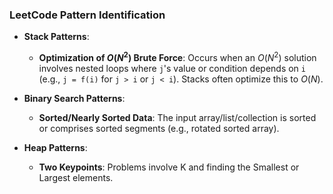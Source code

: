 
### LeetCode Pattern Identification

* **Stack Patterns**:
    * **Optimization of $O(N^2)$ Brute Force**: Occurs when an $O(N^2)$ solution involves nested loops where `j`'s value or condition depends on `i` (e.g., `j = f(i)` for `j > i` or `j < i`). Stacks often optimize this to $O(N)$.

* **Binary Search Patterns**:
    * **Sorted/Nearly Sorted Data**: The input array/list/collection is sorted or comprises sorted segments (e.g., rotated sorted array).

* **Heap Patterns**:
    * **Two Keypoints**: Problems involve K and finding the Smallest or Largest elements.

